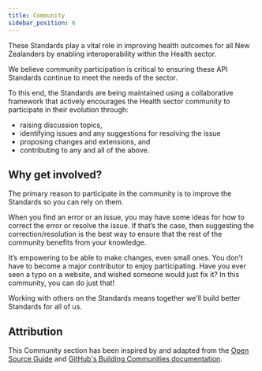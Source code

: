 ```yaml
---
title: Community
sidebar_position: 6
---
```


These Standards play a vital role in improving health outcomes for all New Zealanders by enabling interoperability within the Health sector.

We believe community participation is critical to ensuring these API Standards continue to meet the needs of the sector.

To this end, the Standards are being maintained using a collaborative framework that actively encourages the Health sector community to participate in their evolution through:

- raising discussion topics,
- identifying issues and any suggestions for resolving the issue
- proposing changes and extensions, and
- contributing to any and all of the above.

## Why get involved?

The primary reason to participate in the community is to improve the Standards so you can rely on them.

When you find an error or an issue, you may have some ideas for how to correct the error or resolve the issue. If that’s the case, then suggesting the correction/resolution is the best way to ensure that the rest of the community benefits from your knowledge.

It’s empowering to be able to make changes, even small ones. You don’t have to become a major contributor to enjoy participating. Have you ever seen a typo on a website, and wished someone would just fix it? In this community, you can do just that!

Working with others on the Standards means together we'll build better Standards for all of us.

## Attribution

This Community section has been inspired by and adapted from the [Open Source Guide](https://opensource.guide/) and [GitHub's Building Communities documentation](https://docs.github.com/communities).
